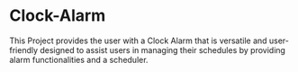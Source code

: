 # Clock-Alarm
This Project provides the user with a Clock Alarm that is versatile and user-friendly designed to assist users in managing their schedules by providing  alarm functionalities and a scheduler.
